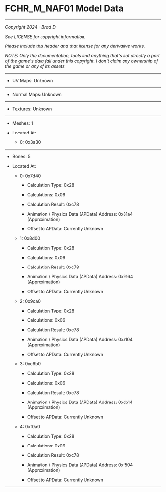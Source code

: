 # FCHR_M_NAF01 Model Data

---

*Copyright 2024 - Brad D*

*See LICENSE for copyright information.*

*Please include this header and that license for any derivative works.*

*NOTE: Only the documentation, tools and anything that's not directly a part of the game's data fall under this copyright. I don't claim any ownership of the game or any of its assets*

---


* UV Maps: Unknown

---

* Normal Maps: Unknown

---

* Textures: Unknown

---

* Meshes: 1

* Located At:

  * 0: 0x3a30

---

* Bones: 5

* Located At:

  * 0: 0x7d40

    * Calculation Type: 0x28

    * Calculations: 0x06

    * Calculation Result: 0xc78

    * Animation / Physics Data (APData) Address: 0x81a4 (Approximation)

    * Offset to APData: Currently Unknown

  * 1: 0x8d00

    * Calculation Type: 0x28

    * Calculations: 0x06

    * Calculation Result: 0xc78

    * Animation / Physics Data (APData) Address: 0x9164 (Approximation)

    * Offset to APData: Currently Unknown

  * 2: 0x9ca0

    * Calculation Type: 0x28

    * Calculations: 0x06

    * Calculation Result: 0xc78

    * Animation / Physics Data (APData) Address: 0xa104 (Approximation)

    * Offset to APData: Currently Unknown

  * 3: 0xc6b0

    * Calculation Type: 0x28

    * Calculations: 0x06

    * Calculation Result: 0xc78

    * Animation / Physics Data (APData) Address: 0xcb14 (Approximation)

    * Offset to APData: Currently Unknown

  * 4: 0xf0a0

    * Calculation Type: 0x28

    * Calculations: 0x06

    * Calculation Result: 0xc78

    * Animation / Physics Data (APData) Address: 0xf504 (Approximation)

    * Offset to APData: Currently Unknown

---

